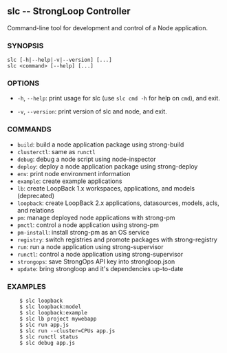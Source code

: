 ## slc -- StrongLoop Controller

Command-line tool for development and control of a Node application.

### SYNOPSIS

    slc [-h|--help|-v|--version] [...]
    slc <command> [--help] [...]

### OPTIONS

* `-h`, `--help`:
  print usage for slc (use `slc cmd -h` for help on `cmd`), and exit.

* `-v`, `--version`:
  print version of slc and node, and exit.

### COMMANDS

* `build`: build a node application package using strong-build
* `clusterctl`: same as `runctl`
* `debug`: debug a node script using node-inspector
* `deploy`: deploy a node application package using strong-deploy
* `env`: print node environment information
* `example`: create example applications
* `lb`: create LoopBack 1.x workspaces, applications, and models (deprecated)
* `loopback`: create LoopBack 2.x applications, datasources, models, acls, and relations
* `pm`: manage deployed node applications with strong-pm
* `pmctl`: control a node application using strong-pm
* `pm-install`: install strong-pm as an OS service
* `registry`: switch registries and promote packages with strong-registry
* `run`: run a node application using strong-supervisor
* `runctl`: control a node application using strong-supervisor
* `strongops`: save StrongOps API key into strongloop.json
* `update`: bring strongloop and it's dependencies up-to-date

### EXAMPLES

        $ slc loopback
        $ slc loopback:model
        $ slc loopback:example
        $ slc lb project mywebapp
        $ slc run app.js
        $ slc run --cluster=CPUs app.js
        $ slc runctl status
        $ slc debug app.js
